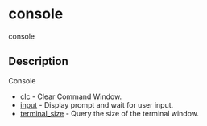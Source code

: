 # console

console

## Description

Console

- [clc](clc.md) - Clear Command Window.
- [input](input.md) - Display prompt and wait for user input.
- [terminal_size](terminal_size.md) - Query the size of the terminal window.
